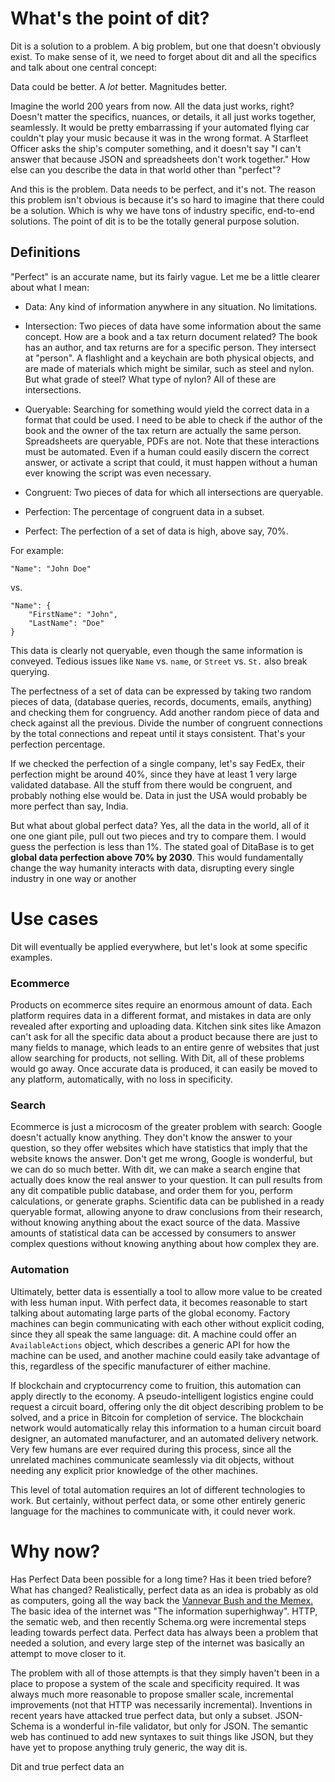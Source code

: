# What's the point of dit?

Dit is a solution to a problem. A big problem, but one that doesn't obviously exist. To make sense of it, we need to forget about dit and all the specifics and talk about one central concept:

Data could be better. A *lot* better. Magnitudes better.

Imagine the world 200 years from now. All the data just works, right? Doesn't matter the specifics, nuances, or details, it all just works together, seamlessly. It would be pretty embarrassing if your automated flying car couldn't play your music because it was in the wrong format. A Starfleet Officer asks the ship's computer something, and it doesn't say "I can't answer that because JSON and spreadsheets don't work together." How else can you describe the data in that world other than "perfect"?

And this is the problem. Data needs to be perfect, and it's not. The reason this problem isn't obvious is because it's so hard to imagine that there could be a solution. Which is why we have tons of industry specific, end-to-end solutions. The point of dit is to be the totally general purpose solution.

## Definitions
"Perfect" is an accurate name, but its fairly vague. Let me be a little clearer about what I mean:
* Data: Any kind of information anywhere in any situation. No limitations.

* Intersection: Two pieces of data have some information about the same concept. How are a book and a tax return document related? The book has an author, and tax returns are for a specific person. They intersect at "person". A flashlight and a keychain are both physical objects, and are made of materials which might be similar, such as steel and nylon. But what grade of steel? What type of nylon? All of these are intersections.

* Queryable: Searching for something would yield the correct data in a format that could be used. I need to be able to check if the author of the book and the owner of the tax return are actually the same person. Spreadsheets are queryable, PDFs are not. Note that these interactions must be automated. Even if a human could easily discern the correct answer, or activate a script that could, it must happen without a human ever knowing the script was even necessary.

* Congruent: Two pieces of data for which all intersections are queryable.

* Perfection: The percentage of congruent data in a subset.

* Perfect: The perfection of a set of data is high, above say, 70%.

For example:

    "Name": "John Doe"

vs.

    "Name": {
        "FirstName": "John",
        "LastName": "Doe"
    }

This data is clearly not queryable, even though the same information is conveyed. Tedious issues like `Name` vs. `name`, or `Street` vs. `St.` also break querying.

The perfectness of a set of data can be expressed by taking two random pieces of data, (database queries, records, documents, emails, anything) and checking them for congruency. Add another random piece of data and check against all the previous. Divide the number of congruent connections by the total connections and repeat until it stays consistent. That's your perfection percentage.

If we checked the perfection of a single company, let's say FedEx, their perfection might be around 40%, since they have at least 1 very large validated database. All the stuff from there would be congruent, and probably nothing else would be. Data in just the USA would probably be more perfect than say, India.

But what about global perfect data? Yes, all the data in the world, all of it one one giant pile, pull out two pieces and try to compare them. I would guess the perfection is less than 1%. The stated goal of DitaBase is to get **global data perfection above 70% by 2030**. This would fundamentally change the way humanity interacts with data, disrupting every single industry in one way or another
# Use cases

Dit will eventually be applied everywhere, but let's look at some specific examples.

### Ecommerce
Products on ecommerce sites require an enormous amount of data. Each platform requires data in a different format, and mistakes in data are only revealed after exporting and uploading data. Kitchen sink sites like Amazon can't ask for all the specific data about a product because there are just to many fields to manage, which leads to an entire genre of websites that just allow searching for products, not selling. With Dit, all of these problems would go away. Once accurate data is produced, it can easily be moved to any platform, automatically, with no loss in specificity.

### Search
Ecommerce is just a microcosm of the greater problem with search: Google doesn't actually know anything. They don't know the answer to your question, so they offer websites which have statistics that imply that the website knows the answer. Don't get me wrong, Google is wonderful, but we can do so much better. With dit, we can make a search engine that actually does know the real answer to your question. It can pull results from any dit compatible public database, and order them for you, perform calculations, or generate graphs. Scientific data can be published in a ready queryable format, allowing anyone to draw conclusions from their research, without knowing anything about the exact source of the data. Massive amounts of statistical data can be accessed by consumers to answer complex questions without knowing anything about how complex they are.

### Automation
Ultimately, better data is essentially a tool to allow more value to be created with less human input. With perfect data, it becomes reasonable to start talking about automating large parts of the global economy. Factory machines can begin communicating with each other without explicit coding, since they all speak the same language: dit. A machine could offer an `AvailableActions` object, which describes a generic API for how the machine can be used, and another machine could easily take advantage of this, regardless of the specific manufacturer of either machine.

If blockchain and cryptocurrency come to fruition, this automation can apply directly to the economy. A pseudo-intelligent logistics engine could request a circuit board, offering only the dit object describing problem to be solved, and a price in Bitcoin for completion of service. The blockchain network would automatically relay this information to a human circuit board designer, an automated manufacturer, and an automated delivery network. Very few humans are ever required during this process, since all the unrelated machines communicate seamlessly via dit objects, without needing any explicit prior knowledge of the other machines.

This level of total automation requires an lot of different technologies to work. But certainly, without perfect data, or some other entirely generic language for the machines to communicate with, it could never work.

# Why now?

Has Perfect Data been possible for a long time? Has it been tried before? What has changed? Realistically, perfect data as an idea is probably as old as computers, going all the way back the [Vannevar Bush and the Memex.](https://en.wikipedia.org/wiki/Memex) The basic idea of the internet was "The information superhighway". HTTP, the sematic web, and then recently Schema.org were incremental steps leading towards perfect data. Perfect data has always been a problem that needed a solution, and every large step of the internet was basically an attempt to move closer to it.

The problem with all of those attempts is that they simply haven't been in a place to propose a system of the scale and specificity required. It was always much more reasonable to propose smaller scale, incremental improvements (not that HTTP was necessarily incremental). Inventions in recent years have attacked true perfect data, but only a subset. JSON-Schema is a wonderful in-file validator, but only for JSON. The semantic web has continued to add new syntaxes to suit things like JSON, but they have yet to propose anything truly generic, the way dit is.

Dit and true perfect data an